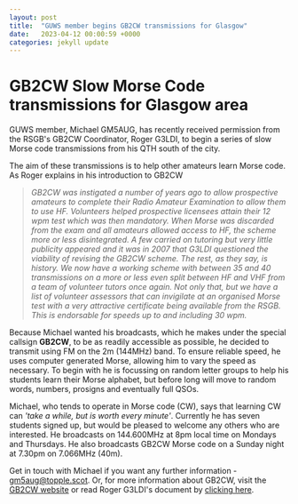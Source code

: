 ```yaml
---
layout: post
title:  "GUWS member begins GB2CW transmissions for Glasgow"
date:   2023-04-12 00:00:59 +0000
categories: jekyll update
---
```

# GB2CW Slow Morse Code transmissions for Glasgow area

GUWS member, Michael GM5AUG, has recently received permission from the RSGB's GB2CW Coordinator, Roger G3LDI, to begin a series of slow Morse code transmissions from his QTH south of the city.

The aim of these transmissions is to help other amateurs learn Morse code. As Roger explains in his introduction to GB2CW
>*GB2CW was instigated a number of years ago to allow prospective amateurs to complete their Radio Amateur Examination to allow them to use HF. Volunteers helped prospective licensees attain their 12 wpm test which was then mandatory.*
>*When Morse was discarded from the exam and all amateurs allowed access to HF, the scheme more or less disintegrated. A few carried on tutoring but very little publicity appeared and it was in 2007 that G3LDI questioned the viability of revising the GB2CW scheme. The rest, as they say,  is history.*
>*We now have a working scheme with between 35 and 40 transmissions on a more or less even split between HF and VHF from a team of volunteer tutors once again. Not only that, but we have a list of volunteer assessors that can invigilate at an organised Morse test with a very attractive certificate being available from the RSGB. This is endorsable for speeds up to and including 30 wpm.*

Because Michael wanted his broadcasts, which he makes under the special callsign **GB2CW**, to be as readily accessible as possible, he decided to transmit using FM on the 2m (144MHz) band. To ensure reliable speed, he uses computer generated Morse, allowing him to vary the speed as necessary. To begin with he is focussing on random letter groups to help his students learn their Morse alphabet, but before long will move to random words, numbers, prosigns and eventually full QSOs.

Michael, who tends to operate in Morse code (CW), says that learning CW can *'take a while, but is worth every minute'*. Currently he has seven students signed up, but would be pleased to welcome any others who are interested. He broadcasts on 144.600MHz at 8pm local time on Mondays and Thursdays. He also broadcasts GB2CW Morse code on a Sunday night at 7.30pm on 7.066MHz (40m).

Get in touch with Michael if you want any further information - gm5aug@topple.scot. Or, for more information about GB2CW, visit the [GB2CW website](https://rsgb.org/main/operating/morse/certificate-of-competency/gb2cw-broadcast-schedule/) or read Roger G3LDI's document by [clicking here](https://www.mm0wsg.radio/files/gb2cw.pdf).
